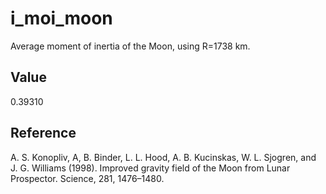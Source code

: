 # i_moi_moon 

Average moment of inertia of the Moon, using R=1738 km.

## Value

0.39310

## Reference

A. S. Konopliv, A, B. Binder, L. L. Hood, A. B. Kucinskas, W. L. Sjogren, and J. G. Williams (1998). Improved gravity field of the Moon from Lunar Prospector. Science, 281, 1476–1480.
